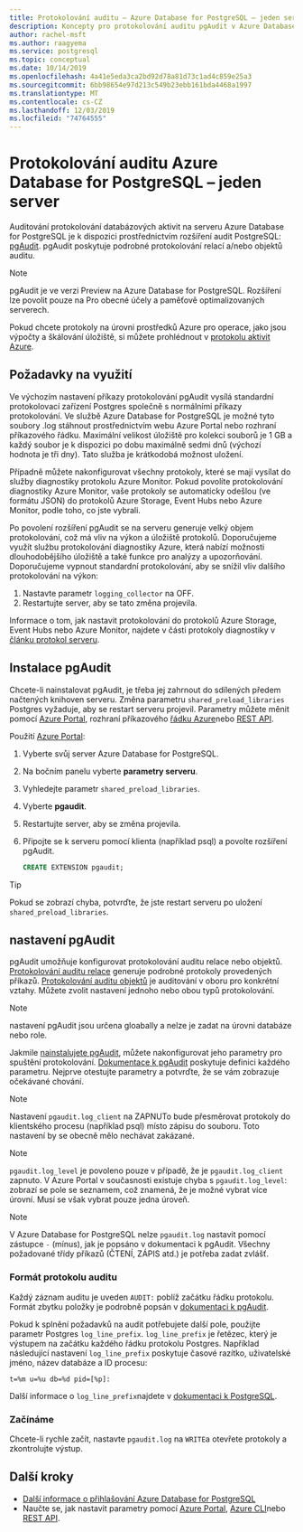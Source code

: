 ```yaml
---
title: Protokolování auditu – Azure Database for PostgreSQL – jeden server
description: Koncepty pro protokolování auditu pgAudit v Azure Database for PostgreSQL-Single server.
author: rachel-msft
ms.author: raagyema
ms.service: postgresql
ms.topic: conceptual
ms.date: 10/14/2019
ms.openlocfilehash: 4a41e5eda3ca2bd92d78a81d73c1ad4c859e25a3
ms.sourcegitcommit: 6bb98654e97d213c549b23ebb161bda4468a1997
ms.translationtype: MT
ms.contentlocale: cs-CZ
ms.lasthandoff: 12/03/2019
ms.locfileid: "74764555"
---
```

# <a name="audit-logging-in-azure-database-for-postgresql---single-server"></a>Protokolování auditu Azure Database for PostgreSQL – jeden server

Auditování protokolování databázových aktivit na serveru Azure Database for PostgreSQL je k dispozici prostřednictvím rozšíření audit PostgreSQL: [pgAudit](https://www.pgaudit.org/). pgAudit poskytuje podrobné protokolování relací a/nebo objektů auditu.

> [!NOTE]
> pgAudit je ve verzi Preview na Azure Database for PostgreSQL.
> Rozšíření lze povolit pouze na Pro obecné účely a paměťově optimalizovaných serverech.

Pokud chcete protokoly na úrovni prostředků Azure pro operace, jako jsou výpočty a škálování úložiště, si můžete prohlédnout v [protokolu aktivit Azure](../azure-monitor/platform/activity-logs-overview.md).

## <a name="usage-considerations"></a>Požadavky na využití
Ve výchozím nastavení příkazy protokolování pgAudit vysílá standardní protokolovací zařízení Postgres společně s normálními příkazy protokolování. Ve službě Azure Database for PostgreSQL je možné tyto soubory .log stáhnout prostřednictvím webu Azure Portal nebo rozhraní příkazového řádku. Maximální velikost úložiště pro kolekci souborů je 1 GB a každý soubor je k dispozici po dobu maximálně sedmi dnů (výchozí hodnota je tři dny). Tato služba je krátkodobá možnost uložení.

Případně můžete nakonfigurovat všechny protokoly, které se mají vysílat do služby diagnostiky protokolu Azure Monitor. Pokud povolíte protokolování diagnostiky Azure Monitor, vaše protokoly se automaticky odešlou (ve formátu JSON) do protokolů Azure Storage, Event Hubs nebo Azure Monitor, podle toho, co jste vybrali.

Po povolení rozšíření pgAudit se na serveru generuje velký objem protokolování, což má vliv na výkon a úložiště protokolů. Doporučujeme využít službu protokolování diagnostiky Azure, která nabízí možnosti dlouhodobějšího úložiště a také funkce pro analýzy a upozorňování. Doporučujeme vypnout standardní protokolování, aby se snížil vliv dalšího protokolování na výkon:

   1. Nastavte parametr `logging_collector` na OFF. 
   2. Restartujte server, aby se tato změna projevila.

Informace o tom, jak nastavit protokolování do protokolů Azure Storage, Event Hubs nebo Azure Monitor, najdete v části protokoly diagnostiky v [článku protokol serveru](concepts-server-logs.md).

## <a name="installing-pgaudit"></a>Instalace pgAudit

Chcete-li nainstalovat pgAudit, je třeba jej zahrnout do sdílených předem načtených knihoven serveru. Změna parametru `shared_preload_libraries` Postgres vyžaduje, aby se restart serveru projevil. Parametry můžete měnit pomocí [Azure Portal](howto-configure-server-parameters-using-portal.md), rozhraní příkazového [řádku Azure](howto-configure-server-parameters-using-cli.md)nebo [REST API](/rest/api/postgresql/configurations/createorupdate).

Použití [Azure Portal](https://portal.azure.com):

   1. Vyberte svůj server Azure Database for PostgreSQL.
   2. Na bočním panelu vyberte **parametry serveru**.
   3. Vyhledejte parametr `shared_preload_libraries`.
   4. Vyberte **pgaudit**.
   5. Restartujte server, aby se změna projevila.

   6. Připojte se k serveru pomocí klienta (například psql) a povolte rozšíření pgAudit.
      ```SQL
      CREATE EXTENSION pgaudit;
      ```

> [!TIP]
> Pokud se zobrazí chyba, potvrďte, že jste restart serveru po uložení `shared_preload_libraries`.

## <a name="pgaudit-settings"></a>nastavení pgAudit

pgAudit umožňuje konfigurovat protokolování auditu relace nebo objektů. [Protokolování auditu relace](https://github.com/pgaudit/pgaudit/blob/master/README.md#session-audit-logging) generuje podrobné protokoly provedených příkazů. [Protokolování auditu objektů](https://github.com/pgaudit/pgaudit/blob/master/README.md#object-audit-logging) je auditování v oboru pro konkrétní vztahy. Můžete zvolit nastavení jednoho nebo obou typů protokolování. 

> [!NOTE]
> nastavení pgAudit jsou určena gloabally a nelze je zadat na úrovni databáze nebo role.

Jakmile [nainstalujete pgAudit](#installing-pgaudit), můžete nakonfigurovat jeho parametry pro spuštění protokolování. [Dokumentace k pgAudit](https://github.com/pgaudit/pgaudit/blob/master/README.md#settings) poskytuje definici každého parametru. Nejprve otestujte parametry a potvrďte, že se vám zobrazuje očekávané chování.

> [!NOTE]
> Nastavení `pgaudit.log_client` na ZAPNUTo bude přesměrovat protokoly do klientského procesu (například psql) místo zápisu do souboru. Toto nastavení by se obecně mělo nechávat zakázané.

> [!NOTE]
> `pgaudit.log_level` je povoleno pouze v případě, že je `pgaudit.log_client` zapnuto. V Azure Portal v současnosti existuje chyba s `pgaudit.log_level`: zobrazí se pole se seznamem, což znamená, že je možné vybrat více úrovní. Musí se však vybrat pouze jedna úroveň. 

> [!NOTE]
> V Azure Database for PostgreSQL nelze `pgaudit.log` nastavit pomocí zástupce `-` (mínus), jak je popsáno v dokumentaci k pgAudit. Všechny požadované třídy příkazů (ČTENÍ, ZÁPIS atd.) je potřeba zadat zvlášť.

### <a name="audit-log-format"></a>Formát protokolu auditu
Každý záznam auditu je uveden `AUDIT:` poblíž začátku řádku protokolu. Formát zbytku položky je podrobně popsán v [dokumentaci k pgAudit](https://github.com/pgaudit/pgaudit/blob/master/README.md#format).

Pokud k splnění požadavků na audit potřebujete další pole, použijte parametr Postgres `log_line_prefix`. `log_line_prefix` je řetězec, který je výstupem na začátku každého řádku protokolu Postgres. Například následující nastavení `log_line_prefix` poskytuje časové razítko, uživatelské jméno, název databáze a ID procesu:

```
t=%m u=%u db=%d pid=[%p]:
```

Další informace o `log_line_prefix`najdete v [dokumentaci k PostgreSQL](https://www.postgresql.org/docs/current/runtime-config-logging.html#GUC-LOG-LINE-PREFIX).

### <a name="getting-started"></a>Začínáme
Chcete-li rychle začít, nastavte `pgaudit.log` na `WRITE`a otevřete protokoly a zkontrolujte výstup. 


## <a name="next-steps"></a>Další kroky
- [Další informace o přihlašování Azure Database for PostgreSQL](concepts-server-logs.md)
- Naučte se, jak nastavit parametry pomocí [Azure Portal](howto-configure-server-parameters-using-portal.md), [Azure CLI](howto-configure-server-parameters-using-cli.md)nebo [REST API](/rest/api/postgresql/configurations/createorupdate).
